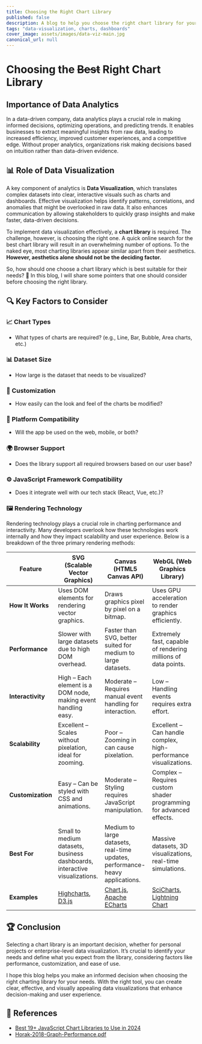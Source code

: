 ```yaml
---
title: Choosing the Right Chart Library
published: false
description: A blog to help you choose the right chart library for your needs
tags: "data-visualization, charts, dashboards"
cover_image: assets/images/data-viz-main.jpg
canonical_url: null
---
```


# Choosing the ~~Best~~ Right Chart Library

## Importance of Data Analytics

In a data-driven company, data analytics plays a crucial role in making informed decisions, optimizing operations, and predicting trends. It enables businesses to extract meaningful insights from raw data, leading to increased efficiency, improved customer experiences, and a competitive edge. Without proper analytics, organizations risk making decisions based on intuition rather than data-driven evidence.

## 📊 Role of Data Visualization

A key component of analytics is **Data Visualization**, which translates complex datasets into clear, interactive visuals such as charts and dashboards. Effective visualization helps identify patterns, correlations, and anomalies that might be overlooked in raw data. It also enhances communication by allowing stakeholders to quickly grasp insights and make faster, data-driven decisions.

To implement data visualization effectively, a **chart library** is required. The challenge, however, is choosing the right one. A quick online search for the best chart library will result in an overwhelming number of options. To the naked eye, most charting libraries appear similar apart from their aesthetics. **However, aesthetics alone should not be the deciding factor.**

So, how should one choose a chart library which is best suitable for their needs? 🤔
In this blog, I will share some pointers that one should consider before choosing the right library.

## 🔍 Key Factors to Consider

### 📈 Chart Types

- What types of charts are required? (e.g., Line, Bar, Bubble, Area charts, etc.)

### 📊 Dataset Size

- How large is the dataset that needs to be visualized?

### 🎨 Customization

- How easily can the look and feel of the charts be modified?

### 📱 Platform Compatibility

- Will the app be used on the web, mobile, or both?

### 🌍 Browser Support

- Does the library support all required browsers based on our user base?

### ⚙️ JavaScript Framework Compatibility

- Does it integrate well with our tech stack (React, Vue, etc.)?

### 🖼️ Rendering Technology

Rendering technology plays a crucial role in charting performance and interactivity. Many developers overlook how these technologies work internally and how they impact scalability and user experience. Below is a breakdown of the three primary rendering methods:

| Feature           | **SVG (Scalable Vector Graphics)**                                         | **Canvas (HTML5 Canvas API)**                                                       | **WebGL (Web Graphics Library)**                                                       |
| ----------------- | -------------------------------------------------------------------------- | ----------------------------------------------------------------------------------- | -------------------------------------------------------------------------------------- |
| **How It Works**  | Uses DOM elements for rendering vector graphics.                           | Draws graphics pixel by pixel on a bitmap.                                          | Uses GPU acceleration to render graphics efficiently.                                  |
| **Performance**   | Slower with large datasets due to high DOM overhead.                       | Faster than SVG, better suited for medium to large datasets.                        | Extremely fast, capable of rendering millions of data points.                          |
| **Interactivity** | High – Each element is a DOM node, making event handling easy.             | Moderate – Requires manual event handling for interaction.                          | Low – Handling events requires extra effort.                                           |
| **Scalability**   | Excellent – Scales without pixelation, ideal for zooming.                  | Poor – Zooming in can cause pixelation.                                             | Excellent – Can handle complex, high-performance visualizations.                       |
| **Customization** | Easy – Can be styled with CSS and animations.                              | Moderate – Styling requires JavaScript manipulation.                                | Complex – Requires custom shader programming for advanced effects.                     |
| **Best For**      | Small to medium datasets, business dashboards, interactive visualizations. | Medium to large datasets, real-time updates, performance-heavy applications.        | Massive datasets, 3D visualizations, real-time simulations.                            |
| **Examples**      | [Highcharts](https://www.highcharts.com/), [D3.js](https://d3js.org/)      | [Chart.js](https://www.chartjs.org/), [Apache ECharts](https://echarts.apache.org/) | [SciCharts](https://www.scichart.com/), [Lightning Chart](https://lightningchart.com/) |

## 🏆 Conclusion

Selecting a chart library is an important decision, whether for personal projects or enterprise-level data visualization. It’s crucial to identify your needs and define what you expect from the library, considering factors like performance, customization, and ease of use.

I hope this blog helps you make an informed decision when choosing the right charting library for your needs. With the right tool, you can create clear, effective, and visually appealing data visualizations that enhance decision-making and user experience.

## 📄 References

- [Best 19+ JavaScript Chart Libraries to Use in 2024](https://flatlogic.com/blog/best-19-javascript-charts-libraries/)
- [Horak-2018-Graph-Performance.pdf](https://imld.de/cnt/uploads/Horak-2018-Graph-Performance.pdf)
